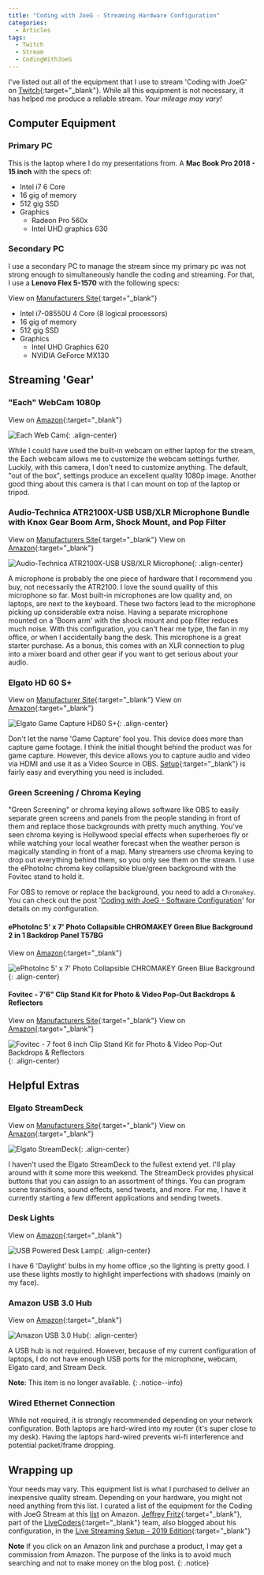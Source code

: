 ```yaml
---
title: "Coding with JoeG - Streaming Hardware Configuration"
categories:
  - Articles
tags:
  - Twitch
  - Stream
  - CodingWithJoeG
---
```

I've listed out all of the equipment that I use to stream 'Coding with JoeG' on [Twitch](https://twitch.tv/jguadagno){:target="_blank"}. While all this equipment is not necessary, it has helped me produce a reliable stream.  *Your mileage may vary!*

## Computer Equipment

### Primary PC

This is the laptop where I do my presentations from. A **Mac Book Pro 2018 - 15 inch** with the specs of:

* Intel i7 6 Core
* 16 gig of memory
* 512 gig SSD
* Graphics
  * Radeon Pro 560x
  * Intel UHD graphics 630

### Secondary PC

I use a secondary PC to manage the stream since my primary pc was not strong enough to simultaneously handle the coding and streaming. For that, I use a **Lenovo Flex 5-1570** with the following specs:

View on [Manufacturers Site](https://www.lenovo.com/us/en/laptops/ideapad/ideapad-flex-series/IdeaPad-Flex-5-15IIL-05/p/88IPF501454){:target="_blank"}

* Intel i7-08550U 4 Core (8 logical processors)
* 16 gig of memory
* 512 gig SSD
* Graphics
  * Intel UHD Graphics 620
  * NVIDIA GeForce MX130

## Streaming 'Gear'

### "Each" WebCam 1080p

View on [Amazon](https://amzn.to/3e4kS3I){:target="_blank"}

![Each Web Cam](/assets/images/posts/streaming-equipment-each-webcam.jpg){: .align-center}

While I could have used the built-in webcam on either laptop for the stream, the Each webcam allows me to customize the webcam settings further. Luckily, with this camera, I don't need to customize anything. The default, "out of the box", settings produce an excellent quality 1080p image.  Another good thing about this camera is that I can mount on top of the laptop or tripod.

### Audio-Technica ATR2100X-USB USB/XLR Microphone Bundle with Knox Gear Boom Arm, Shock Mount, and Pop Filter

View on [Manufacturers Site](https://www.audio-technica.com/cms/wired_mics/b8dd84773f83092c/index.html){:target="_blank"}
View on [Amazon](https://amzn.to/2XiLx5Q){:target="_blank"}

![Audio-Technica ATR2100X-USB USB/XLR Microphone](/assets/images/posts/streaming-equipment-atr2100x.jpg){: .align-center}

A microphone is probably the one piece of hardware that I recommend you buy, not necessarily the ATR2100. I love the sound quality of this microphone so far.  Most built-in microphones are low quality and, on laptops, are next to the keyboard.  These two factors lead to the microphone picking up considerable extra noise.  Having a separate microphone mounted on a 'Boom arm' with the shock mount and pop filter reduces much noise.  With this configuration, you can't hear me type, the fan in my office, or when I accidentally bang the desk.  This microphone is a great starter purchase.  As a bonus, this comes with an XLR connection to plug into a mixer board and other gear if you want to get serious about your audio.

### Elgato HD 60 S+

View on [Manufacturer Site](https://www.elgato.com/en/gaming/game-capture-hd60-s-plus){:target="_blank"}
View on [Amazon](https://amzn.to/2WOiVTi){:target="_blank"}

![Elgato Game Capture HD60 S+](/assets/images/posts/streaming-equipment-hd60.jpg){: .align-center}

Don't let the name 'Game Capture' fool you. This device does more than capture game footage.  I think the initial thought behind the product was for game capture. However, this device allows you to capture audio and video via HDMI and use it as a Video Source in OBS. [Setup](https://howto.streamlabs.com/streamlabs-obs-19/elgato-capture-card-setup-in-streamlabs-obs-23){:target="_blank"} is fairly easy and everything you need is included.

### Green Screening / Chroma Keying

"Green Screening" or chroma keying allows software like OBS to easily separate green screens and panels from the people standing in front of them and replace those backgrounds with pretty much anything.  You've seen chroma keying is Hollywood special effects when superheroes fly or while watching your local weather forecast when the weather person is magically standing in front of a map.  Many streamers use chroma keying to drop out everything behind them, so you only see them on the stream.  I use the ePhotoInc chroma key collapsible blue/green background with the Fovitec stand to hold it.

For OBS to remove or replace the background, you need to add a `Chromakey`.  You can check out the post '[Coding with JoeG - Software Configuration]()' for details on my configuration.

#### ePhotoInc 5' x 7' Photo Collapsible CHROMAKEY Green Blue Background 2 in 1 Backdrop Panel T57BG

View on [Amazon](https://amzn.to/2LJnoA3){:target="_blank"}

![ePhotoInc 5' x 7' Photo Collapsible CHROMAKEY Green Blue Background](/assets/images/posts/streaming-equipment-chromakey.jpg){: .align-center}

#### Fovitec - 7'6" Clip Stand Kit for Photo & Video Pop-Out Backdrops & Reflectors

View on [Manufacturers Site](https://www.fovitec.com/products/76-clip-stand-kit-for-photo-video-pop-out-backdrops-reflectors){:target="_blank"}
View on [Amazon](https://amzn.to/36fh0tX){:target="_blank"}

![Fovitec - 7 foot 6 inch Clip Stand Kit for Photo & Video Pop-Out Backdrops & Reflectors](/assets/images/posts/streaming-equipment-stand-kit.jpg){: .align-center}

## Helpful Extras

### Elgato StreamDeck

View on [Manufacturers Site](https://www.elgato.com/en/gaming/stream-deck){:target="_blank"}
View on [Amazon](https://amzn.to/2XbYyON){:target="_blank"}

![Elgato StreamDeck](/assets/images/posts/streaming-equipment-streamdeck.jpg){: .align-center}

I haven't used the Elgato StreamDeck to the fullest extend yet.  I'll play around with it some more this weekend.  The StreamDeck provides physical buttons that you can assign to an assortment of things.  You can program scene transitions, sound effects, send tweets, and more.  For me, I have it currently starting a few different applications and sending tweets.

### Desk Lights

View on [Amazon](https://amzn.to/2TnLTHv){:target="_blank"}

![USB Powered Desk Lamp](/assets/images/posts/streaming-equipment-desk-light.jpg){: .align-center}

I have 6 'Daylight' bulbs in my home office ,so the lighting is pretty good.  I use these lights mostly to highlight imperfections with shadows (mainly on my face).

### Amazon USB 3.0 Hub

View on [Amazon](https://amzn.to/3cNRw9B){:target="_blank"}

![Amazon USB 3.0 Hub](/assets/images/posts/streaming-equipment-amazon-usb-hub.jpg){: .align-center}

A USB hub is not required.  However, because of my current configuration of laptops, I do not have enough USB ports for the microphone, webcam, Elgato card, and Stream Deck.

**Note**: This item is no longer available.
{: .notice--info}

### Wired Ethernet Connection

While not required, it is strongly recommended depending on your network configuration.  Both laptops are hard-wired into my router (it's super close to my desk).  Having the laptops hard-wired prevents wi-fi interference and potential packet/frame dropping.

## Wrapping up

Your needs may vary.  This equipment list is what I purchased to deliver an inexpensive quality stream.  Depending on your hardware, you might not need anything from this list. I curated a list of the equipment for the Coding with JoeG Stream at this [list](https://amzn.to/2ToLEvF) on Amazon.  [Jeffrey Fritz](https://www.twitch.tv/csharpfritz){:target="_blank"}, part of the [LiveCoders](https://www.twitch.tv/team/livecoders){:target="_blank"} team, also blogged about his configuration, in the [Live Streaming Setup - 2019 Edition](https://jeffreyfritz.com/2019/01/live-streaming-setup-2019-edition/){:target="_blank"}

**Note** If you click on an Amazon link and purchase a product, I may get a commission from Amazon. The purpose of the links is to avoid much searching and not to make money on the blog post.
{: .notice}
